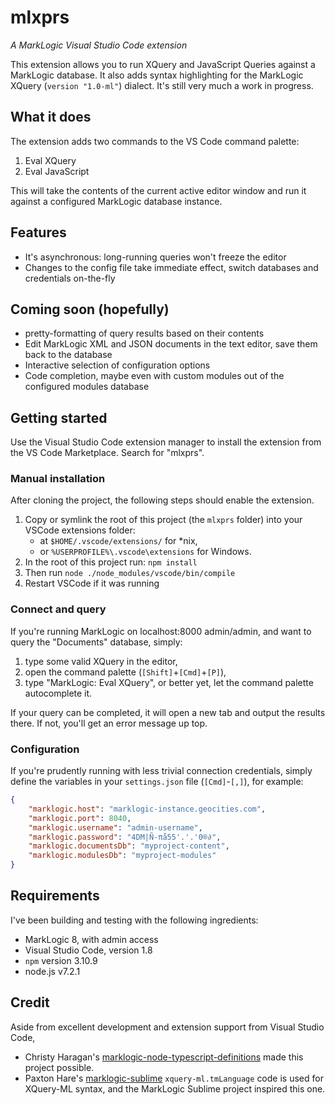 # mlxprs

*A MarkLogic Visual Studio Code extension*

This extension allows you to run XQuery and JavaScript Queries against a MarkLogic database.
It also adds syntax highlighting for the MarkLogic XQuery (`version "1.0-ml"`) dialect.
It's still very much a work in progress.

## What it does

The extension adds two commands to the VS Code command palette:

1. Eval XQuery
2. Eval JavaScript

This will take the contents of the current active editor window and run it against a configured MarkLogic database instance.

## Features

- It's asynchronous: long-running queries won't freeze the editor
- Changes to the config file take immediate effect, switch databases and credentials on-the-fly

## Coming soon (hopefully)

- pretty-formatting of query results based on their contents
- Edit MarkLogic XML and JSON documents in the text editor, save them back to the database
- Interactive selection of configuration options
- Code completion, maybe even with custom modules out of the configured modules database

## Getting started

Use the Visual Studio Code extension manager to install the extension from the VS Code Marketplace. Search for "mlxprs".

### Manual installation

After cloning the project, the following steps should enable the extension.

1. Copy or symlink the root of this project (the `mlxprs` folder) into your VSCode extensions folder:
    - at `$HOME/.vscode/extensions/` for *nix,
    - or `%USERPROFILE%\.vscode\extensions` for Windows.
2. In the root of this project run: `npm install`
3. Then run `node ./node_modules/vscode/bin/compile`
4. Restart VSCode if it was running


### Connect and query

If you're running MarkLogic on localhost:8000 admin/admin, and want to query the "Documents" database,
simply:

1. type some valid XQuery in the editor,
2. open the command palette (`[Shift]`+`[Cmd]`+`[P]`),
3. type "MarkLogic: Eval XQuery", or better yet, let the command palette autocomplete it.

If your query can be completed, it will open a new tab and output the results there.
If not, you'll get an error message up top.

### Configuration

If you're prudently running with less trivial connection credentials,
simply define the variables in your `settings.json` file (`[Cmd]`-`[,]`),
for example:

```json
{
    "marklogic.host": "marklogic-instance.geocities.com",
    "marklogic.port": 8040,
    "marklogic.username": "admin-username",
    "marklogic.password": "4DM|Ñ-πå55'.'.'0®∂",
    "marklogic.documentsDb": "myproject-content",
    "marklogic.modulesDb": "myproject-modules"
}
```

## Requirements

I've been building and testing with the following ingredients:

- MarkLogic 8, with admin access
- Visual Studio Code, version 1.8
- `npm` version 3.10.9
- node.js v7.2.1

## Credit

Aside from excellent development and extension support from Visual Studio Code,

- Christy Haragan's [marklogic-node-typescript-definitions](https://github.com/christyharagan/marklogic-node-typescript-definitions)
made this project possible.
- Paxton Hare's [marklogic-sublime](https://github.com/paxtonhare/MarkLogic-Sublime)
`xquery-ml.tmLanguage` code is used for XQuery-ML syntax, and the MarkLogic Sublime project inspired this one.
